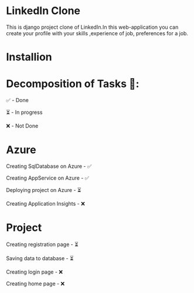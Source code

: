 # LinkedIn Clone



This is django project clone of LinkedIn.In this web-application you can create your profile with your skills ,experience of job, preferences for a job.


# Installion 

# Decomposition of Tasks 📝:


✅ - Done

⏳ - In progress

❌ -  Not Done 

# Azure

Creating SqlDatabase on Azure - ✅

Creating AppService on Azure - ✅

Deploying project on Azure - ⏳

Creating Application Insights - ❌

# Project 

Creating registration page - ⏳

Saving data to database - ⏳

Creating login page - ❌

Creating home page - ❌





